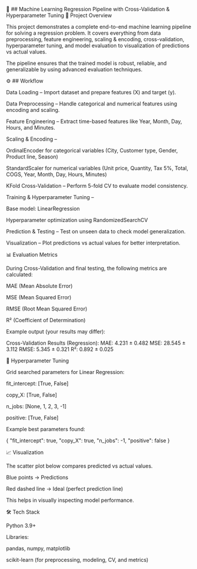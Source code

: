 🧠 ## Machine Learning Regression Pipeline with Cross-Validation & Hyperparameter Tuning
📌 Project Overview

This project demonstrates a complete end-to-end machine learning pipeline for solving a regression problem. It covers everything from data preprocessing, feature engineering, scaling & encoding, cross-validation, hyperparameter tuning, and model evaluation to visualization of predictions vs actual values.

The pipeline ensures that the trained model is robust, reliable, and generalizable by using advanced evaluation techniques.

⚙️ ## Workflow

Data Loading – Import dataset and prepare features (X) and target (y).

Data Preprocessing – Handle categorical and numerical features using encoding and scaling.

Feature Engineering – Extract time-based features like Year, Month, Day, Hours, and Minutes.

Scaling & Encoding –

OrdinalEncoder for categorical variables (City, Customer type, Gender, Product line, Season)

StandardScaler for numerical variables (Unit price, Quantity, Tax 5%, Total, COGS, Year, Month, Day, Hours, Minutes)

KFold Cross-Validation – Perform 5-fold CV to evaluate model consistency.

Training & Hyperparameter Tuning –

Base model: LinearRegression

Hyperparameter optimization using RandomizedSearchCV

Prediction & Testing – Test on unseen data to check model generalization.

Visualization – Plot predictions vs actual values for better interpretation.

📊 Evaluation Metrics

During Cross-Validation and final testing, the following metrics are calculated:

MAE (Mean Absolute Error)

MSE (Mean Squared Error)

RMSE (Root Mean Squared Error)

R² (Coefficient of Determination)

Example output (your results may differ):

Cross-Validation Results (Regression):
MAE: 4.231 ± 0.482
MSE: 28.545 ± 3.112
RMSE: 5.345 ± 0.321
R²: 0.892 ± 0.025

🔎 Hyperparameter Tuning

Grid searched parameters for Linear Regression:

fit_intercept: [True, False]

copy_X: [True, False]

n_jobs: [None, 1, 2, 3, -1]

positive: [True, False]

Example best parameters found:

{
  "fit_intercept": true,
  "copy_X": true,
  "n_jobs": -1,
  "positive": false
}

📈 Visualization

The scatter plot below compares predicted vs actual values.

Blue points → Predictions

Red dashed line → Ideal (perfect prediction line)

This helps in visually inspecting model performance.

🛠 Tech Stack

Python 3.9+

Libraries:

pandas, numpy, matplotlib

scikit-learn (for preprocessing, modeling, CV, and metrics)

